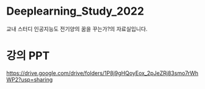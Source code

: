 # Deeplearning_Study_2022
교내 스터디 인공지능도 전기양의 꿈을 꾸는가?의 자료실입니다.

# 강의 PPT
https://drive.google.com/drive/folders/1P8j9gHQoyEox_2pJeZRj83smo7rWhWP2?usp=sharing
